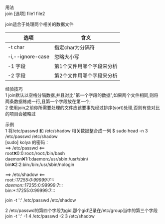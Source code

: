 用法  
join [选项] file1 file2  

join适合于处理两个相关的数据文件

选项 | 含义
---|---
-t char | 指定char为分隔符
-i,--ignore-case | 忽略大小写
-1 字段 | 第1个文件用哪个字段来分析
-2 字段 | 第2个文件用哪个字段来分析  


经验技巧  
1 join默认以空格分隔数据,并且对比"第一个字段的数据",如果两个文件相同,则将两条数据练成一行,且第一个字段放在第一个;  
2 使用join之前你所需要处理的文件应该要事先经过排序(sort)处理,否则有些对比的项目会被略过



示例  
1 将/etc/passwd 和 /etc/shadow 相关数据整合成一列
$ sudo head -n 3 /etc/passwd /etc/shadow  
[sudo] kolya 的密码：  
==> /etc/passwd <==  
root:x:0:0:root:/root:/bin/bash  
daemon:x:1:1:daemon:/usr/sbin:/usr/sbin/  
bin:x:2:2:bin:/bin:/usr/sbin/nologin  

==> /etc/shadow <==  
root:*:17255:0:99999:7:::  
daemon:*:17255:0:99999:7:::  
bin:*:17255:0:99999:7:::  

join -t ':' /etc/passwd /etc/shadow

2 /etc/passwd的第四个字段为gid,那个gid记录在/etc/group当中的第三个字段  
join -t ':' -1 4 /etc/passwd -2 3 /etc/shadow
